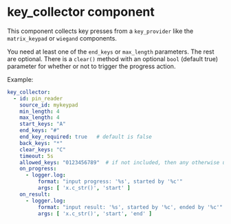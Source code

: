 # key_collector component

This component collects key presses from a `key_provider` like the `matrix_keypad` or `wiegand` components.

You need at least one of the `end_keys` or `max_length` parameters.  The rest are optional.
There is a `clear()` method with an optional `bool` (default true) parameter for whether or not to trigger the progress action.

Example:
```yaml
key_collector:
  - id: pin_reader
    source_id: mykeypad
    min_length: 4
    max_length: 4
    start_keys: "A"
    end_keys: "#"
    end_key_required: true   # default is false
    back_keys: "*"
    clear_keys: "C"
    timeout: 5s
    allowed_keys: "0123456789"  # if not included, then any otherwise unused keys will be allowed
    on_progress:
      - logger.log: 
          format: "input progress: '%s', started by '%c'"
          args: [ 'x.c_str()', 'start' ]
    on_result:
      - logger.log: 
          format: "input result: '%s', started by '%c', ended by '%c'"
          args: [ 'x.c_str()', 'start', 'end' ]
```

